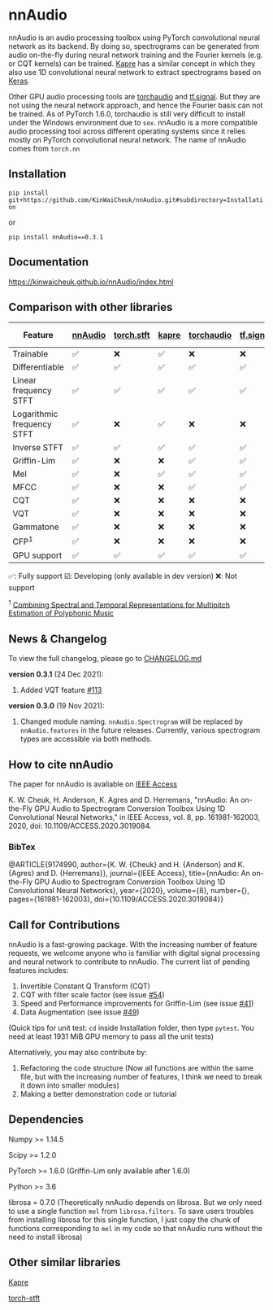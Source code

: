 # nnAudio
nnAudio is an audio processing toolbox using PyTorch convolutional neural network as its backend. By doing so, spectrograms can be generated from audio on-the-fly during neural network training and the Fourier kernels (e.g. or CQT kernels) can be trained. [Kapre](https://github.com/keunwoochoi/kapre) has a similar concept in which they also use 1D convolutional neural network to extract spectrograms based on [Keras](https://keras.io).

Other GPU audio processing tools are [torchaudio](https://github.com/pytorch/audio) and [tf.signal](https://www.tensorflow.org/api_docs/python/tf/signal). But they are not using the neural network approach, and hence the Fourier basis can not be trained. As of PyTorch 1.6.0, torchaudio is still very difficult to install under the Windows environment due to `sox`. nnAudio is a more compatible audio processing tool across different operating systems since it relies mostly on PyTorch convolutional neural network. The name of nnAudio comes from `torch.nn`

## Installation
`pip install git+https://github.com/KinWaiCheuk/nnAudio.git#subdirectory=Installation`

or

`pip install nnAudio==0.3.1`

## Documentation
https://kinwaicheuk.github.io/nnAudio/index.html

## Comparison with other libraries
| Feature | [nnAudio](https://github.com/KinWaiCheuk/nnAudio) | [torch.stft](https://github.com/pytorch/pytorch/blob/master/aten/src/ATen/native/SpectralOps.cpp) | [kapre](https://github.com/keunwoochoi/kapre) | [torchaudio](https://github.com/pytorch/audio) | [tf.signal](https://github.com/tensorflow/tensorflow/tree/master/tensorflow/python/ops/signal) | [torch-stft](https://github.com/pseeth/torch-stft) | [librosa](https://github.com/librosa/librosa) |
| ------- | ------- | ---------- | ----- | ---------- | ---------------------------- | ---------- | ------- |
| Trainable | ✅ | ❌| ✅ | ❌ | ❌ | ✅ | ❌ |
| Differentiable | ✅  | ✅ | ✅ | ✅ | ✅ | ✅ | ❌ |
| Linear frequency STFT| ✅  | ✅ | ✅ | ✅ | ✅ | ✅ | ✅ |
| Logarithmic frequency STFT| ✅  | ❌ | ✅ | ❌ | ❌ | ❌ | ❌ |
| Inverse STFT| ✅  | ✅ | ✅ | ✅ | ✅ | ✅ | ✅ |
| Griffin-Lim| ✅  | ❌ | ❌ | ✅ | ✅ | ❌ | ✅ |
| Mel | ✅ | ❌ | ✅ | ✅ | ✅ | ❌ | ✅ |
| MFCC | ✅  | ❌ | ❌ | ✅| ✅ | ❌ | ✅ |
| CQT | ✅ | ❌ | ❌ | ❌ | ❌ | ❌ | ✅ |
| VQT | ✅ | ❌ | ❌ | ❌ | ❌ | ❌ | ✅ |
| Gammatone | ✅ | ❌ | ❌ | ❌ | ❌ | ❌ | ❌ |
| CFP<sup>1</sup> | ✅ | ❌ | ❌ | ❌ | ❌ | ❌ | ❌ |
| GPU support | ✅ | ✅ | ✅ | ✅ | ✅ | ✅ | ❌ |

✅: Fully support    ☑️: Developing (only available in dev version)    ❌: Not support

<sup>1</sup> [Combining Spectral and Temporal Representations for Multipitch Estimation of Polyphonic Music](https://ieeexplore.ieee.org/document/7118691)

## News & Changelog
To view the full changelog, please go to [CHANGELOG.md](CHANGELOG.md)

**version 0.3.1** (24 Dec 2021):
1. Added VQT feature [#113](/../../pull/113)

**version 0.3.0** (19 Nov 2021):
1. Changed module naming. `nnAudio.Spectrogram` will be replaced by `nnAudio.features` in the future releases. Currently, various spectrogram types are accessible via both methods.


## How to cite nnAudio
The paper for nnAudio is avaliable on [IEEE Access](https://ieeexplore.ieee.org/document/9174990)

K. W. Cheuk, H. Anderson, K. Agres and D. Herremans, "nnAudio: An on-the-Fly GPU Audio to Spectrogram Conversion Toolbox Using 1D Convolutional Neural Networks," in IEEE Access, vol. 8, pp. 161981-162003, 2020, doi: 10.1109/ACCESS.2020.3019084.

### BibTex
@ARTICLE{9174990,
  author={K. W. {Cheuk} and H. {Anderson} and K. {Agres} and D. {Herremans}},
  journal={IEEE Access}, 
  title={nnAudio: An on-the-Fly GPU Audio to Spectrogram Conversion Toolbox Using 1D Convolutional Neural Networks}, 
  year={2020},
  volume={8},
  number={},
  pages={161981-162003},
  doi={10.1109/ACCESS.2020.3019084}}


## Call for Contributions
nnAudio is a fast-growing package. With the increasing number of feature requests, we welcome anyone who is familiar with digital signal processing and neural network to contribute to nnAudio. The current list of pending features includes:
1. Invertible Constant Q Transform (CQT)
1. CQT with filter scale factor (see issue [#54](/../../issues/54))
1. Speed and Performance improvements for Griffin-Lim (see issue [#41](/../../issues/41))
1. Data Augmentation (see issue [#49](/../../issues/49))

(Quick tips for unit test: `cd` inside Installation folder, then type `pytest`. You need at least 1931 MiB GPU memory to pass all the unit tests)

Alternatively, you may also contribute by:
   1. Refactoring the code structure (Now all functions are within the same file, but with the increasing number of features, I think we need to break it down into smaller modules)
   1. Making a better demonstration code or tutorial




## Dependencies
Numpy >= 1.14.5

Scipy >= 1.2.0

PyTorch >= 1.6.0 (Griffin-Lim only available after 1.6.0)

Python >= 3.6

librosa = 0.7.0 (Theoretically nnAudio depends on librosa. But we only need to use a single function `mel` from `librosa.filters`. To save users troubles from installing librosa for this single function, I just copy the chunk of functions corresponding to `mel` in my code so that nnAudio runs without the need to install librosa)



## Other similar libraries
[Kapre](https://www.semanticscholar.org/paper/Kapre%3A-On-GPU-Audio-Preprocessing-Layers-for-a-of-Choi-Joo/b1ad5643e5dd66fac27067b00e5c814f177483ca?citingPapersSort=is-influential#citing-papers)

[torch-stft](https://github.com/pseeth/torch-stft)



